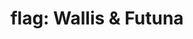---
layout: flags
title: "flag: Wallis & Futuna"
emoji: flag_wallis_and_futuna
permalink: 🇼🇫.html
---